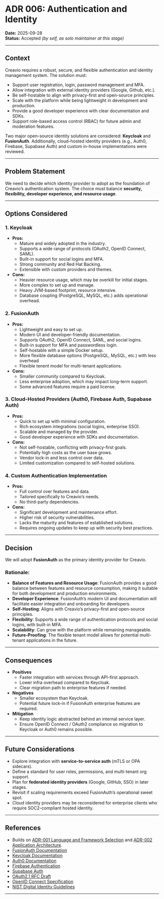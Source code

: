 # ADR 006: Authentication and Identity

**Date:** 2025-09-28  
**Status:** Accepted _(by self, as solo maintainer at this stage)_

---

## Context

Creavio requires a robust, secure, and flexible authentication and identity management system. The solution must:

- Support user registration, login, password management and MFA.
- Allow integration with external identity providers (Google, Github, etc.).
- Be self-hostable to align with privacy-first and open-source principles.
- Scale with the platform while being lightweight in development and production.
- Provide a good developer experience with clear documentation and SDKs.
- Support role-based access control (RBAC) for future admin and moderation features.

Two major open-source identity solutions are considered: **Keycloak** and **FusionAuth**.
Additionally, cloud-hosted identity providers (e.g., Auth0, Firebase, Supabase Auth) and custom in-house implementations were reviewed.

---

## Problem Statement

We need to decide which identity provider to adopt as the foundation of Creavio’s authentication system.
The choice must balance **security, flexibility, developer experience, and resource usage**.

---

## Options Considered

### 1. Keycloak
- **Pros:**
  - Mature and widely adopted in the industry.
  - Supports a wide range of protocols (OAuth2, OpenID Connect, SAML).
  - Built-in support for social logins and MFA.
  - Strong community and Red Hat Backing.
  - Extensible with custom providers and themes.
- **Cons:**
  - Heavier resource usage, which may be overkill for initial stages.
  - More complex to set up and manage.
  - Heavy JVM-based footprint, resource intensive.
  - Database coupling (PostgreSQL, MySQL, etc.) adds operational overhead.

### 2. FusionAuth
- **Pros:**
  - Lightweight and easy to set up.
  - Modern UI and developer-friendly documentation.
  - Supports OAuth2, OpenID Connect, SAML, and social logins.
  - Built-in support for MFA and passwordless login.
  - Self-hostable with a simple Docker setup.
  - More flexible database options (PostgreSQL, MySQL, etc.) with less overhead
  - Flexible tenent model for multi-tenant applications.
- **Cons:**
  - Smaller community compared to Keycloak.
  - Less enterprise adoption, which may impact long-term support.
  - Some advanced features require a paid license.

### 3. Cloud-Hosted Providers (Auth0, Firebase Auth, Supabase Auth)
- **Pros:**
  - Quick to set up with minimal configuration.
  - Rich ecosystem integrations (social logins, enterprise SSO).
  - Scalable and managed by the provider.
  - Good developer experience with SDKs and documentation.
- **Cons:**
  - Not self-hostable, conflicting with privacy-first goals.
  - Potentially high costs as the user base grows.
  - Vendor lock-in and less control over data.
  - Limited customization compared to self-hosted solutions.

### 4. Custom Authentication Implementation
- **Pros:**
  - Full control over features and data.
  - Tailored specifically to Creavio’s needs.
  - No third-party dependencies.
- **Cons:**
  - Significant development and maintenance effort.
  - Higher risk of security vulnerabilities.
  - Lacks the maturity and features of established solutions.
  - Requires ongoing updates to keep up with security best practices.

---

## Decision

We will adopt **FusionAuth** as the primary identity provider for Creavio.

### Rationale:
- **Balance of Features and Resource Usage**: FusionAuth provides a good balance between features and resource consumption, making it suitable for both development and production environments.
- **Developer Experience**: FusionAuth’s modern UI and documentation will facilitate easier integration and onboarding for developers.
- **Self-Hosting**: Aligns with Creavio’s privacy-first and open-source principles.
- **Flexibility**: Supports a wide range of authentication protocols and social logins, with built-in MFA.
- **Scalability**: Can grow with the platform while remaining manageable.
- **Future-Proofing**: The flexible tenant model allows for potential multi-tenant applications in the future.

---

## Consequences


- **Positives**
    - Faster integration with services through API-first approach.
    - Lower infra overhead compared to Keycloak.
    - Clear migration path to enterprise features if needed.
- **Negatives**
    - Smaller ecosystem than Keycloak.
    - Potential future lock-in if FusionAuth enterprise features are required.
- **Mitigation**
    - Keep identity logic abstracted behind an internal service layer.
    - Ensure OpenID Connect / OAuth2 compliance so migration to Keycloak or Auth0 remains possible.  

---

## Future Considerations

- Explore integration with **service-to-service auth** (mTLS or OPA sidecars).
- Define a standard for user roles, permissions, and multi-tenant org support.
- Plan for **federated identity providers** (Google, GitHub, SSO) in later stages.
- Revisit if scaling requirements exceed FusionAuth’s operational sweet spot.
- Cloud identity providers may be reconsidered for enterprise clients who require SOC2-compliant hosted identity.

---

## References

- Builds on [ADR-001 Language and Framework Selection](./ADR-001-language-and-framework-selection.md) and [ADR-002 Application Architecture](./ADR-002-application-architecture.md).
- [FusionAuth Documentation](https://fusionauth.io/docs/)
- [Keycloak Documentation](https://www.keycloak.org/documentation)
- [Auth0 Documentation](https://auth0.com/docs)
- [Firebase Authentication](https://firebase.google.com/docs/auth)
- [Supabase Auth](https://supabase.com/docs/guides/auth)
- [OAuth2.1 RFC Draft](https://datatracker.ietf.org/doc/html/draft-ietf-oauth-v2-1-07)
- [OpenID Connect Specification](https://openid.net/specs/openid-connect-core-1_0.html)
- [NIST Digital Identity Guidelines](https://pages.nist.gov/800-63-3/)

---